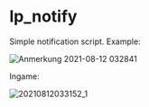 # lp_notify
Simple notification script.
Example:

![Anmerkung 2021-08-12 032841](https://user-images.githubusercontent.com/81768885/129124827-58051b78-01ea-4a0e-827a-f91e93717150.png)

Ingame:

![20210812033152_1](https://user-images.githubusercontent.com/81768885/129124853-b29dbef6-533c-4a6d-b3b3-e234f7b12dfb.jpg)


